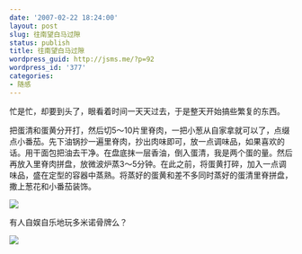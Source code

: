 ```yaml
---
date: '2007-02-22 18:24:00'
layout: post
slug: 往南望白马过隙
status: publish
title: 往南望白马过隙
wordpress_guid: http://jsms.me/?p=92
wordpress_id: '377'
categories:
- 随感
---
```


忙是忙，却要到头了，眼看着时间一天天过去，于是整天开始搞些繁复的东西。


把蛋清和蛋黄分开打，然后切5～10片里脊肉，一把小葱从自家拿就可以了，点缀点小番茄。先下油锅抄一遍里脊肉，抄出肉味即可，放一点调味品，如果喜欢的话。用干面包把油去干净。在盘底抹一层香油，倒入蛋清，我是两个蛋的量。然后再放入里脊肉拼盘，放微波炉蒸3～5分钟。在此之前，将蛋黄打碎，加入一点调味品，盛在定型的容器中蒸熟。将蒸好的蛋黄和差不多同时蒸好的蛋清里脊拼盘，撒上葱花和小番茄装饰。


![](http://tkfiles.storage.msn.com/x1pT3nQ1-5-4pqmzSKtDi7bMGXMivjcC7JALxKd3J7TaCZGZcAzGp4CjiHGPxxsGP7574JEKajbn-4d4bQ588gn6y86d_lcclbHVgUSWZKOedg)


有人自娱自乐地玩多米诺骨牌么？


![](http://tkfiles.storage.msn.com/x1pT3nQ1-5-4pqmzSKtDi7bMOVSyggBziX0KPpUP9tCvTioQwBs7S0B-UuBAXhaLp_MBfqWdHtYZx23pyTP8KabqME-Zowu9Pq0YhBgWDeaQlg)
